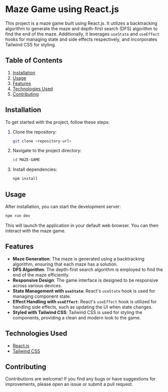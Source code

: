 # Maze Game using React.js

This project is a maze game built using React.js. It utilizes a backtracking algorithm to generate the maze and depth-first search (DFS) algorithm to find the end of the maze. Additionally, it leverages `useState` and `useEffect` hooks for managing state and side effects respectively, and incorporates Tailwind CSS for styling.

## Table of Contents
1. [Installation](#installation)
2. [Usage](#usage)
3. [Features](#features)
4. [Technologies Used](#technologies-used)
5. [Contributing](#contributing)

## Installation

To get started with the project, follow these steps:

1. Clone the repository:
   ```bash
   git clone <repository-url>
   ```

2. Navigate to the project directory:
   ```bash
   cd MAZE-GAME
   ```

3. Install dependencies:
   ```bash
   npm install
   ```

## Usage

After installation, you can start the development server:

```bash
npm run dev
```

This will launch the application in your default web browser. You can then interact with the maze game.

## Features

- **Maze Generation**: The maze is generated using a backtracking algorithm, ensuring that each maze has a solution.
- **DFS Algorithm**: The depth-first search algorithm is employed to find the end of the maze efficiently.
- **Responsive Design**: The game interface is designed to be responsive across various devices.
- **State Management with `useState`**: React's `useState` hook is used for managing component state.
- **Effect Handling with `useEffect`**: React's `useEffect` hook is utilized for handling side effects, such as updating the UI when state changes.
- **Styled with Tailwind CSS**: Tailwind CSS is used for styling the components, providing a clean and modern look to the game.

## Technologies Used

- [React.js](https://reactjs.org/)
- [Tailwind CSS](https://tailwindcss.com/)

## Contributing

Contributions are welcome! If you find any bugs or have suggestions for improvements, please open an issue or submit a pull request.
